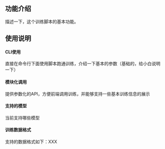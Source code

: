 ## 功能介绍

描述一下，这个训练脚本的基本功能。

## 使用说明

#### CLI使用

直接在命令行下面使用脚本跑通训练，介绍一下基本的参数（基础的，给小白说明一下）

#### 模块化调用

提供参数化的API，方便前端调用训练，并能够支持一些基本训练信息的展示

#### 支持的模型

当前支持哪些模型

#### 训练数据格式

支持的数据格式如下：XXX
